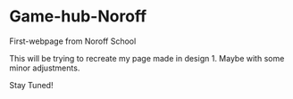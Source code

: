 # Game-hub-Noroff
First-webpage from Noroff School

This will be trying to recreate my page made in design 1. 
Maybe with some minor adjustments. 

Stay Tuned!
